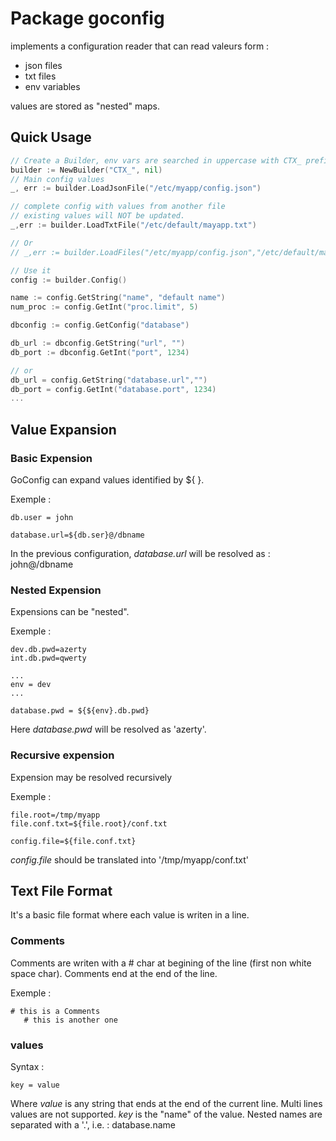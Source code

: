# Package goconfig
implements a configuration reader that can read valeurs form :
- json files
- txt files
- env variables

values are stored as "nested" maps.

## Quick Usage

```go
// Create a Builder, env vars are searched in uppercase with CTX_ prefix.
builder := NewBuilder("CTX_", nil)
// Main config values
_, err := builder.LoadJsonFile("/etc/myapp/config.json")

// complete config with values from another file
// existing values will NOT be updated.
_,err := builder.LoadTxtFile("/etc/default/mayapp.txt")

// Or
// _,err := builder.LoadFiles("/etc/myapp/config.json","/etc/default/mayapp.txt")

// Use it
config := builder.Config()

name := config.GetString("name", "default name")
num_proc := config.GetInt("proc.limit", 5)

dbconfig := config.GetConfig("database")

db_url := dbconfig.GetString("url", "")
db_port := dbconfig.GetInt("port", 1234)

// or
db_url = config.GetString("database.url","")
db_port = config.GetInt("database.port", 1234)
...
```

## Value Expansion

### Basic Expension
GoConfig can expand values identified by ${ }.

Exemple :
```
db.user = john

database.url=${db.ser}@/dbname
```

In the previous configuration, _database.url_ will be resolved as : john@/dbname

### Nested Expension
Expensions can be "nested".

Exemple :
```
dev.db.pwd=azerty
int.db.pwd=qwerty

...
env = dev
...

database.pwd = ${${env}.db.pwd}
```

Here _database.pwd_ will be resolved as 'azerty'.

### Recursive expension
Expension may be resolved recursively

Exemple :
```
file.root=/tmp/myapp
file.conf.txt=${file.root}/conf.txt

config.file=${file.conf.txt}
```

_config.file_ should be translated into '/tmp/myapp/conf.txt'

## Text File Format
It's a basic file format where each value is writen in a line.

### Comments
Comments are writen  with a # char at begining of the line (first non white space char). Comments end at the end of the line.

Exemple :

```
# this is a Comments
   # this is another one
```

### values

Syntax :
```
key = value
```

Where _value_ is any string that ends at the end of the current line. Multi lines values are not supported.
_key_ is the "name" of the value. Nested names are separated with a '.', i.e. : database.name

